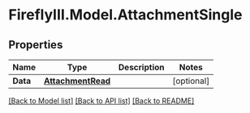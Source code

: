 # FireflyIII.Model.AttachmentSingle
## Properties

Name | Type | Description | Notes
------------ | ------------- | ------------- | -------------
**Data** | [**AttachmentRead**](AttachmentRead.md) |  | [optional] 

[[Back to Model list]](../README.md#documentation-for-models) [[Back to API list]](../README.md#documentation-for-api-endpoints) [[Back to README]](../README.md)

